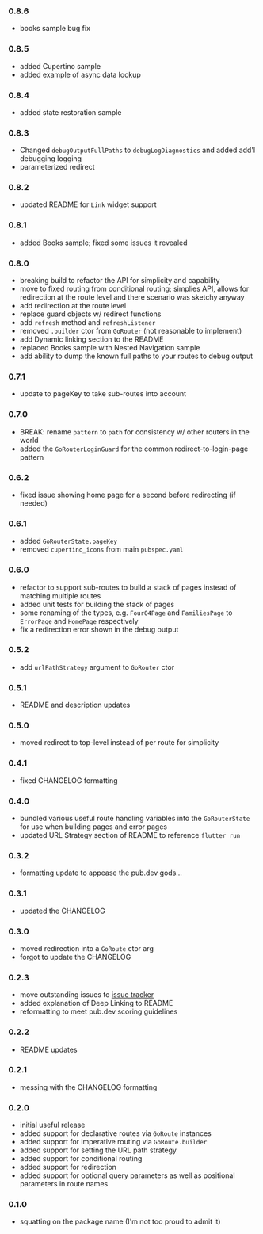 ### 0.8.6
- books sample bug fix


### 0.8.5
- added Cupertino sample
- added example of async data lookup


### 0.8.4
- added state restoration sample


### 0.8.3
- Changed `debugOutputFullPaths` to `debugLogDiagnostics` and added add'l
  debugging logging
- parameterized redirect


### 0.8.2
- updated README for `Link` widget support


### 0.8.1
- added Books sample; fixed some issues it revealed


### 0.8.0
- breaking build to refactor the API for simplicity and capability
- move to fixed routing from conditional routing; simplies API, allows for
  redirection at the route level and there scenario was sketchy anyway
- add redirection at the route level
- replace guard objects w/ redirect functions
- add `refresh` method and `refreshListener`
- removed `.builder` ctor from `GoRouter` (not reasonable to implement)
- add Dynamic linking section to the README
- replaced Books sample with Nested Navigation sample
- add ability to dump the known full paths to your routes to debug output


### 0.7.1
- update to pageKey to take sub-routes into account


### 0.7.0
- BREAK: rename `pattern` to `path` for consistency w/ other routers in the
  world
- added the `GoRouterLoginGuard` for the common redirect-to-login-page pattern


### 0.6.2
- fixed issue showing home page for a second before redirecting (if needed)


### 0.6.1
- added `GoRouterState.pageKey`
- removed `cupertino_icons` from main `pubspec.yaml`


### 0.6.0
- refactor to support sub-routes to build a stack of pages instead of matching
  multiple routes
- added unit tests for building the stack of pages
- some renaming of the types, e.g. `Four04Page` and `FamiliesPage` to
  `ErrorPage` and `HomePage` respectively
- fix a redirection error shown in the debug output


### 0.5.2
- add `urlPathStrategy` argument to `GoRouter` ctor


### 0.5.1
- README and description updates


### 0.5.0
- moved redirect to top-level instead of per route for simplicity


### 0.4.1
- fixed CHANGELOG formatting


### 0.4.0
- bundled various useful route handling variables into the `GoRouterState` for
  use when building pages and error pages
- updated URL Strategy section of README to reference `flutter run`


### 0.3.2
- formatting update to appease the pub.dev gods...


### 0.3.1
- updated the CHANGELOG


### 0.3.0
- moved redirection into a `GoRoute` ctor arg
- forgot to update the CHANGELOG


### 0.2.3
- move outstanding issues to [issue
  tracker](https://github.com/csells/go_router/issues)
- added explanation of Deep Linking to README
- reformatting to meet pub.dev scoring guidelines


### 0.2.2
- README updates


### 0.2.1
- messing with the CHANGELOG formatting


### 0.2.0
- initial useful release
- added support for declarative routes via `GoRoute` instances
- added support for imperative routing via `GoRoute.builder`
- added support for setting the URL path strategy
- added support for conditional routing
- added support for redirection
- added support for optional query parameters as well as positional parameters
  in route names


### 0.1.0
- squatting on the package name (I'm not too proud to admit it)
